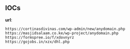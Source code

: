 
## IOCs

__url__:

```text
https://cortinasdivinas.com/wp-admin/new/anydomain.php
https://masjidsalaam.co.ke/wp-project/anydomain.php
https://formspree.io/f/xdovnyrz
https://gojobs.in/xzx/dhl.php
```